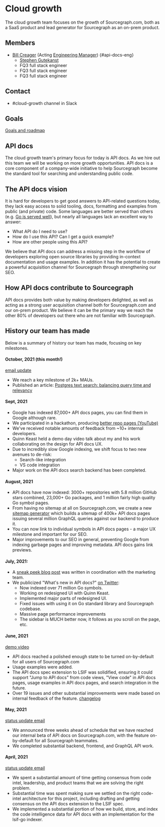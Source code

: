 # Cloud growth

The cloud growth team focuses on the growth of Sourcegraph.com, both as a SaaS product and lead generator for Sourcegraph as an on-prem product.

## Members

- [Bill Creager](../../../../company/team/index.md#bill-creager) (Acting [Engineering Manager](../../roles.md#engineering-manager)) {#api-docs-eng}
  - [Stephen Gutekanst](../../../../company/team/index.md#stephen-gutekanst)
  - FQ3 full stack engineer
  - FQ3 full stack engineer
  - FQ3 full stack engineer

## Contact

- #cloud-growth channel in Slack

## Goals

[Goals and roadmap](../../../../company/strategy/cloud/growth/index.md)

## API docs

The cloud growth team's primary focus for today is API docs. As we hire out this team we will be working on more growth opportunities. API docs is a core component of a company-wide initiative to help Sourcegraph become the standard tool for searching and understanding public code.

## The API docs vision

It is hard for developers to get good answers to API-related questions today, they lack easy access to solid tooling, docs, formatting and examples from public (and private) code. Some languages are better served than others (e.g. [Go is served well](https://pkg.go.dev)), but nearly all languages lack an excellent way to answer:

- What API do I need to use?
- How do I use this API? Can I get a quick example?
- How are other people using this API?

We believe that API docs can address a missing step in the workflow of developers exploring open source libraries by providing in-context documentation and usage examples. In addition it has the potential to create a powerful acquisition channel for Sourcegraph through strengthening our SEO.

## How API docs contribute to Sourcegraph

API docs provides both value by making developers delighted, as well as acting as a strong user acquisition channel both for Sourcegraph.com and our on-prem product. We believe it can be the primary way we reach the other 80% of developers out there who are not familiar with Sourcegraph.

## History our team has made

Below is a summary of history our team has made, focusing on key milestones.

#### October, 2021 (this month!)

[email update](https://user-images.githubusercontent.com/3173176/137404711-02a48d1f-047c-431c-8fab-02439440f345.png)

- We reach a key milestone of 2k+ MAUs.
- Published an article: [Postgres text search: balancing query time and relevancy](https://about.sourcegraph.com/blog/postgres-text-search-balancing-query-time-and-relevancy/)

#### Sept, 2021

- Google has indexed 87,000+ API docs pages, you can find them in Google although rare.
- We participated in a hackathon, producing [better repo pages (YouTube)](https://youtu.be/sgqtPb8ubAw)
- We've received notable amounts of feedback from ~10+ internal developers.
- Quinn Keast held a demo day video talk about my and his work collaborating on the design for API docs UX.
- Due to incredibly slow Google indexing, we shift focus to two new avenues to de-risk:
  - Search-like integration
  - VS code integration
- Major work on the API docs search backend has been completed.

#### August, 2021

- API docs have now indexed: 3000+ repositories with 5.8 million GitHub stars combined, 23,000+ Go packages, and 1 million fairly high quality Go symbol pages.
- From having no sitemap at all on Sourcegraph.com, we create a new [sitemap generator](https://github.com/sourcegraph/sourcegraph/tree/main/cmd/sitemap) which builds a sitemap of 400k+ API docs pages issuing several million GraphQL queries against our backend to produce it.
- You can now link to individual symbols in API docs pages - a major UX milestone and important for our SEO.
- Major improvements to our SEO in general, preventing Google from indexing garbage pages and improving metadata. API docs gains link previews.

#### July, 2021:

- A [sneak peek blog post](https://about.sourcegraph.com/blog/api-documentation-for-all-your-code/) was written in coordination with the marketing team.
- We publicized "What's new in API docs?" [on Twitter](https://twitter.com/slimsag/status/1425998256039813123):
  - Now indexed over 71 million Go symbols.
  - Working on redesigned UI with Quinn Keast.
  - Implemented major parts of redesigned UI.
  - Fixed issues with using it on Go standard library and Sourcegraph codebase.
  - Massive page performance improvements
  - The sidebar is MUCH better now, it follows as you scroll on the page, etc.

#### June, 2021

[demo video](https://drive.google.com/file/d/126LLrQanXH7rHr0d8d_qvmnSpdefBa2V/view)

- API docs reached a polished enough state to be turned on-by-default for all users of Sourcegraph.com
- Usage examples were added.
- The API docs spec extension to LSIF was solidified, ensuring it could support "Jump to API docs" from code views, "View code" in API docs pages, usage examples in API docs pages, and search integration in the future.
- Over 19 issues and other substantial improvements were made based on internal feedback of the feature. [changelog](https://github.com/sourcegraph/sourcegraph/blob/main/CHANGELOG.md#api-docs-experimental)

#### May, 2021

[status update email](https://user-images.githubusercontent.com/3173176/119178234-46897500-ba22-11eb-84cd-cb05fd837921.png)

- We announced three weeks ahead of schedule that we have reached our internal beta of API docs on Sourcegraph.com, with the feature on-by-default for all Sourcegraph teammates.
- We completed substantial backend, frontend, and GraphQL API work.

#### April, 2021

[status update email](https://user-images.githubusercontent.com/3173176/119178044-09bd7e00-ba22-11eb-8463-7ea39295806b.png)

- We spent a substantial amount of time getting consensus from code intel, leadership, and product teams that we are solving the right problem.
- Substantial time was spent making sure we settled on the right code-intel architecture for this project, including drafting and getting consensus on the API docs extension to the LSIF spec.
- We implemented a substantial portion of how we build, store, and index the code intelligence data for API docs with an implementation for the lsif-go indexer.
